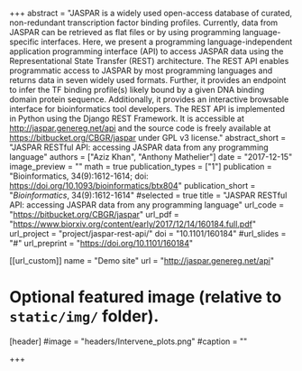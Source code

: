 +++
abstract = "JASPAR is a widely used open-access database of curated, non-redundant transcription factor binding profiles. Currently, data from JASPAR can be retrieved as flat files or by using programming language-specific interfaces. Here, we present a programming language-independent application programming interface (API) to access JASPAR data using the Representational State Transfer (REST) architecture. The REST API enables programmatic access to JASPAR by most programming languages and returns data in seven widely used formats. Further, it provides an endpoint to infer the TF binding profile(s) likely bound by a given DNA binding domain protein sequence. Additionally, it provides an interactive browsable interface for bioinformatics tool developers. The REST API is implemented in Python using the Django REST Framework. It is accessible at http://jaspar.genereg.net/api and the source code is freely available at https://bitbucket.org/CBGR/jaspar under GPL v3 license."
abstract_short = "JASPAR RESTful API: accessing JASPAR data from any programming language"
authors = ["Aziz Khan", "Anthony Mathelier"]
date = "2017-12-15"
image_preview = ""
math = true
publication_types = ["1"]
publication = "Bioinformatics, 34(9):1612-1614; doi: https://doi.org/10.1093/bioinformatics/btx804"
publication_short = "*Bioinformatics*, 34(9):1612-1614"
#selected = true
title = "JASPAR RESTful API: accessing JASPAR data from any programming language"
url_code = "https://bitbucket.org/CBGR/jaspar"
url_pdf = "https://www.biorxiv.org/content/early/2017/12/14/160184.full.pdf"
url_project = "project/jaspar-rest-api/"
doi = "10.1101/160184"
#url_slides = "#"
url_preprint = "https://doi.org/10.1101/160184"

[[url_custom]]
name = "Demo site"
url = "http://jaspar.genereg.net/api"

# Optional featured image (relative to `static/img/` folder).
[header]
#image = "headers/Intervene_plots.png"
#caption = ""

+++